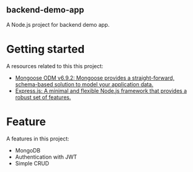 ## backend-demo-app

A Node.js project for backend demo app.

# Getting started

A resources related to this this project:

- [Mongoose ODM v6.9.2: Mongoose provides a straight-forward, schema-based solution to model your application data.](https://mongoosejs.com/)
- [Express.js: A minimal and flexible Node.js framework that provides a robust set of features.](https://expressjs.com/)

# Feature

A features in this project:

- MongoDB
- Authentication with JWT
- Simple CRUD